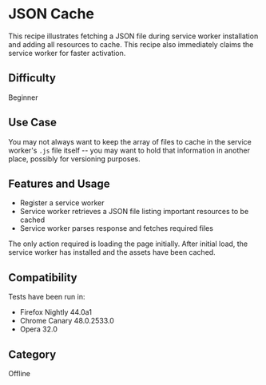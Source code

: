 # JSON Cache

This recipe illustrates fetching a JSON file during service worker installation and adding all resources to cache.  This recipe also immediately claims the service worker for faster activation.

## Difficulty
Beginner

## Use Case
You may not always want to keep the array of files to cache in the service worker's `.js` file itself -- you may want to hold that information in another place, possibly for versioning purposes.

## Features and Usage

- Register a service worker
- Service worker retrieves a JSON file listing important resources to be cached
- Service worker parses response and fetches required files

The only action required is loading the page initially.  After initial load, the service worker has installed and the assets have been cached.

## Compatibility

Tests have been run in:

- Firefox Nightly 44.0a1
- Chrome Canary 48.0.2533.0
- Opera 32.0

## Category
Offline
